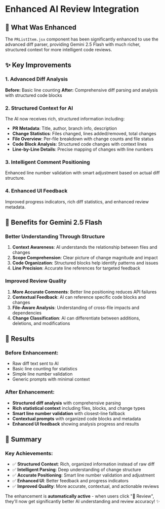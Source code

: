 # Enhanced AI Review Integration

## 🚀 What Was Enhanced

The `PRListItem.jsx` component has been significantly enhanced to use the advanced diff parser, providing Gemini 2.5 Flash with much richer, structured context for more intelligent code reviews.

## ✨ Key Improvements

### 1. **Advanced Diff Analysis**
**Before:** Basic line counting
**After:** Comprehensive diff parsing and analysis with structured code blocks

### 2. **Structured Context for AI**
The AI now receives rich, structured information including:
- **PR Metadata**: Title, author, branch info, description
- **Change Statistics**: Files changed, lines added/removed, total changes
- **File Overview**: Per-file breakdown with change counts and file status
- **Code Block Analysis**: Structured code changes with context lines
- **Line-by-Line Details**: Precise mapping of changes with line numbers

### 3. **Intelligent Comment Positioning**
Enhanced line number validation with smart adjustment based on actual diff structure.

### 4. **Enhanced UI Feedback**
Improved progress indicators, rich diff statistics, and enhanced review metadata.

## 🧠 Benefits for Gemini 2.5 Flash

### **Better Understanding Through Structure**
1. **Context Awareness**: AI understands the relationship between files and changes
2. **Scope Comprehension**: Clear picture of change magnitude and impact
3. **Code Organization**: Structured blocks help identify patterns and issues
4. **Line Precision**: Accurate line references for targeted feedback

### **Improved Review Quality**
1. **More Accurate Comments**: Better line positioning reduces API failures
2. **Contextual Feedback**: AI can reference specific code blocks and changes
3. **File-Aware Analysis**: Understanding of cross-file impacts and dependencies
4. **Change Classification**: AI can differentiate between additions, deletions, and modifications

## 🎯 Results

### **Before Enhancement:**
- Raw diff text sent to AI
- Basic line counting for statistics
- Simple line number validation
- Generic prompts with minimal context

### **After Enhancement:**
- **Structured diff analysis** with comprehensive parsing
- **Rich statistical context** including files, blocks, and change types
- **Smart line number validation** with closest-line fallback
- **Contextual prompts** with organized code blocks and metadata
- **Enhanced UI feedback** showing analysis progress and results

## 🎉 Summary

### **Key Achievements:**
- ✅ **Structured Context**: Rich, organized information instead of raw diff
- ✅ **Intelligent Parsing**: Deep understanding of change structure
- ✅ **Accurate Positioning**: Smart line number validation and adjustment
- ✅ **Enhanced UI**: Better feedback and progress indicators
- ✅ **Improved Quality**: More accurate, contextual, and actionable reviews

The enhancement is **automatically active** - when users click "🤖 Review", they'll now get significantly better AI understanding and review accuracy! ✨